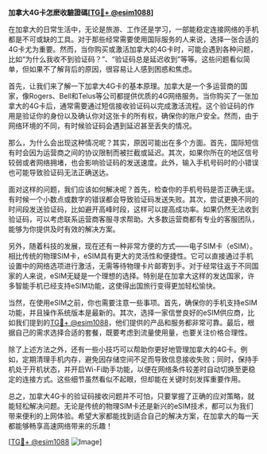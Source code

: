 **加拿大4G卡怎麽收驗證碼[[TG💪+ @esim1088](https://t.me/s/esim1088)]**

在加拿大的日常生活中，无论是旅游、工作还是学习，一部能稳定连接网络的手机都是不可或缺的工具。对于那些经常需要使用国际服务的人来说，选择一张合适的4G卡尤为重要。然而，当你购买或激活加拿大的4G卡时，可能会遇到各种问题，比如“为什么我收不到验证码？”、“验证码总是延迟收到”等等。这些问题看似简单，但如果不了解背后的原因，很容易让人感到困惑和焦虑。

首先，让我们来了解一下加拿大4G卡的基本原理。加拿大是一个多运营商的国家，像Rogers、Bell和Telus等公司都提供优质的4G网络服务。当你购买了一张加拿大的4G卡后，通常需要通过短信接收验证码以完成激活流程。这个验证码的作用是验证你的身份以及确认你对这张卡的所有权，确保你的账户安全。然而，由于网络环境的不同，有时候验证码会遇到延迟甚至丢失的情况。

那么，为什么会出现这种情况呢？其实，原因可能出在多个方面。首先，国际短信有时会因为运营商之间的协议限制而被拦截或延迟。其次，如果你所在的地区信号较弱或者网络拥堵，也会影响验证码的发送速度。此外，输入手机号码时的小错误也可能导致验证码无法正确送达。

面对这样的问题，我们应该如何解决呢？首先，检查你的手机号码是否正确无误。有时候一个小数点或数字的错误都会导致验证码发送失败。其次，尝试更换不同的时间段发送验证码，比如避开高峰时段，这样可以提高成功率。如果仍然无法收到验证码，可以考虑联系运营商客服寻求帮助。大多数运营商都有专业的客服团队，能够为你提供及时有效的解决方案。

另外，随着科技的发展，现在还有一种非常方便的方式——电子SIM卡（eSIM）。相比传统的物理SIM卡，eSIM具有更大的灵活性和便捷性。它可以直接通过手机设置中的网络选项进行激活，无需等待物理卡片邮寄到手。对于经常往返于不同国家的人来说，eSIM无疑是一个理想的选择。特别是在加拿大这样的发达国家，许多智能手机已经支持eSIM功能，这使得出国旅行变得更加轻松愉快。

当然，在使用eSIM之前，你也需要注意一些事项。首先，确保你的手机支持eSIM功能，并且操作系统版本是最新的。其次，选择一家信誉良好的eSIM供应商，比如我们提到的[TG💪+ @esim1088](https://t.me/s/esim1088)，他们提供的产品和服务都非常可靠。最后，根据自己的需求选择合适的套餐，既要考虑到流量使用量，也要关注价格合理性。

除了上述方法之外，还有一些小技巧可以帮助你更好地管理加拿大的4G卡。例如，定期清理手机内存，避免因存储空间不足而导致信息接收失败；同时，保持手机处于开机状态，并开启Wi-Fi助手功能，以便在网络条件较差时自动切换至更稳定的连接方式。这些细节虽然看似不起眼，但却能在关键时刻发挥重要作用。

总之，加拿大4G卡的验证码接收问题并不可怕，只要掌握了正确的应对策略，就能轻松解决问题。无论是传统的物理SIM卡还是新兴的eSIM技术，都可以为我们带来便利的上网体验。希望大家都能找到适合自己的解决方案，在加拿大的每一天都能够畅享高速网络带来的乐趣！

[[TG💪+ @esim1088](https://t.me/s/esim1088) ![Image](https://i.postimg.cc/4NQfJmqS/Snipaste-2025-05-13-00-14-12.png)]